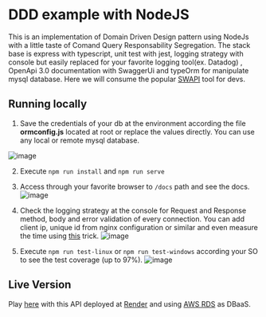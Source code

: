 # DDD example with NodeJS

This is an implementation of Domain Driven Design pattern using NodeJs with a little taste of Comand Query Responsability Segregation. The stack base is express with typescript, unit test with jest, logging strategy with console but easily replaced for your favorite logging tool(ex. Datadog) , OpenApi 3.0 documentation with SwaggerUi and typeOrm for manipulate mysql database. Here we will consume the popular [SWAPI](https://swapi.dev/) tool for devs.


## Running locally

1. Save the credentials of your db at the environment according the file **ormconfig.js** located at root or replace the values directly. You can use any local or remote mysql database.

![image](https://user-images.githubusercontent.com/75549428/224102669-a559e9da-caa3-4220-88e0-1422810b4e05.png)

2.  Execute `npm run install` and `npm run serve`
3.  Access through your favorite browser to `/docs` path and see the docs.
![image](https://user-images.githubusercontent.com/75549428/224103033-94a85730-0971-49e6-9c93-07a428111144.png)

4. Check the logging strategy at the console for Request and Response method, body and error validation of every connection. You can add client ip, unique id from nginx configuration or similar and even measure the time using [this](https://ipirozhenko.com/blog/measuring-requests-duration-nodejs-express/) trick.
![image](https://user-images.githubusercontent.com/75549428/224103108-d99e11da-0283-4ab2-a359-88e4cab80b6a.png)

5. Execute `npm run test-linux` or `npm run test-windows` according your SO to see the test coverage (up to 97%).
![image](https://user-images.githubusercontent.com/75549428/224103151-f1e8e179-8661-4cf8-9a10-52d5f8f4a691.png)


## Live Version

Play [here](https://tdd-node.onrender.com/docs/) with this API deployed at [Render](https://render.com/) and using [AWS RDS](https://aws.amazon.com/rds/) as DBaaS.
